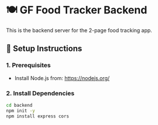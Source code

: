 # 🍽️ GF Food Tracker Backend

This is the backend server for the 2-page food tracking app.

## 🚀 Setup Instructions

### 1. Prerequisites

- Install Node.js from: https://nodejs.org/

### 2. Install Dependencies

```bash
cd backend
npm init -y
npm install express cors
